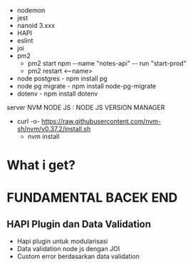 - nodemon
- jest
- nanoid 3.xxx
- HAPI
- eslint
- joi
- pm2
    - pm2 start npm --name "notes-api" -- run "start-prod" 
    - pm2 restart <--name>
- node postgres - npm install pg
- node pg migrate - npm install node-pg-migrate
- dotenv - npm install dotenv


server 
NVM NODE JS : NODE JS VERSION MANAGER
- curl -o- https://raw.githubusercontent.com/nvm-sh/nvm/v0.37.2/install.sh 
    - nvm install <versi nodejs>


# What i get? #
# FUNDAMENTAL BACEK END #

## HAPI Plugin dan Data Validation
- Hapi plugin untuk modularisasi
- Data validation node js dengan JOI
- Custom error berdasarkan data validation 
